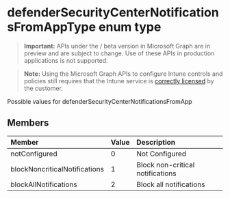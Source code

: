 ﻿# defenderSecurityCenterNotificationsFromAppType enum type

> **Important:** APIs under the / beta version in Microsoft Graph are in preview and are subject to change. Use of these APIs in production applications is not supported.

> **Note:** Using the Microsoft Graph APIs to configure Intune controls and policies still requires that the Intune service is [correctly licensed](https://go.microsoft.com/fwlink/?linkid=839381) by the customer.

Possible values for defenderSecurityCenterNotificationsFromApp
## Members
|Member|Value|Description|
|:---|:---|:---|
|notConfigured|0|Not Configured|
|blockNoncriticalNotifications|1|Block non-critical notifications|
|blockAllNotifications|2|Block all notifications|











